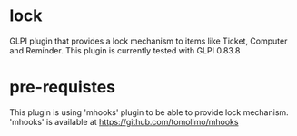 # lock
GLPI plugin that provides a lock mechanism to items like Ticket, Computer and Reminder.
This plugin is currently tested with GLPI 0.83.8

# pre-requistes
This plugin is using 'mhooks' plugin to be able to provide lock mechanism. 'mhooks' is available at https://github.com/tomolimo/mhooks
